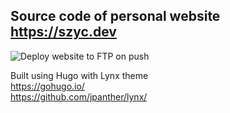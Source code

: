 ## Source code of personal website https://szyc.dev

![Deploy website to FTP on push](https://github.com/kamszyc/szyc-dev/actions/workflows/main.yml/badge.svg)

Built using Hugo with Lynx theme \
https://gohugo.io/ \
https://github.com/jpanther/lynx/
